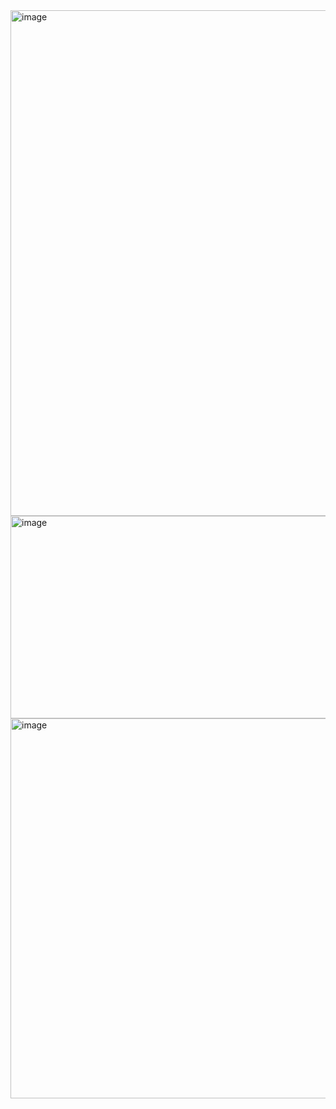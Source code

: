<img width="1042" height="809" alt="image" src="https://github.com/user-attachments/assets/2cfbb52e-2df2-47c5-9d47-0bdd3f0987c6" />
<img width="726" height="324" alt="image" src="https://github.com/user-attachments/assets/e5eac9af-50e1-45d4-a54a-d92ce1f8b29d" />
<img width="737" height="608" alt="image" src="https://github.com/user-attachments/assets/409f0e98-4aa9-4799-bcd6-61335e2b1474" />

